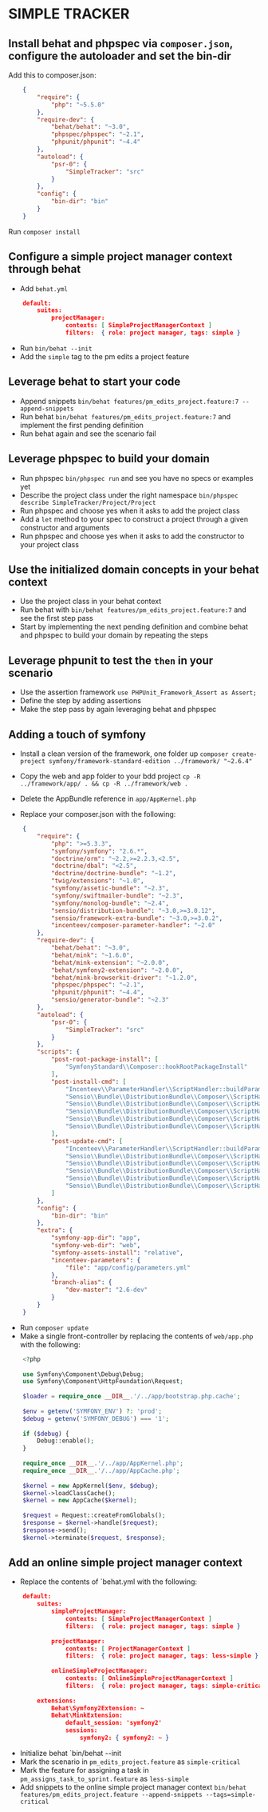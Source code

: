 # SIMPLE TRACKER

## Install behat and phpspec via `composer.json`, configure the autoloader and set the bin-dir

Add this to composer.json:
```json
    {
        "require": {
            "php": "~5.5.0"
        },
        "require-dev": {
            "behat/behat": "~3.0",
            "phpspec/phpspec": "~2.1",
            "phpunit/phpunit": "~4.4"
        },
        "autoload": {
            "psr-0": {
                "SimpleTracker": "src"
            }
        },
        "config": {
            "bin-dir": "bin"
        }
    }
```
Run `composer install`

## Configure a simple project manager context through behat

- Add `behat.yml`
 
```json
    default:
        suites:
            projectManager:
                contexts: [ SimpleProjectManagerContext ]
                filters:  { role: project manager, tags: simple }
```

- Run `bin/behat --init` 
- Add the `simple` tag to the pm edits a project feature

## Leverage behat to start your code

- Append snippets `bin/behat features/pm_edits_project.feature:7 --append-snippets`
- Run behat `bin/behat features/pm_edits_project.feature:7` and implement the first pending definition
- Run behat again and see the scenario fail

## Leverage phpspec to build your domain

- Run phpspec `bin/phpspec run` and see you have no specs or examples yet
- Describe the project class under the right namespace `bin/phpspec describe SimpleTracker/Project/Project` 
- Run phpspec and choose yes when it asks to add the project class
- Add a `let` method to your spec to construct a project through a given constructor and arguments
- Run phpspec and choose yes when it asks to add the constructor to your project class

## Use the initialized domain concepts in your behat context

- Use the project class in your behat context
- Run behat with `bin/behat features/pm_edits_project.feature:7` and see the first step pass
- Start by implementing the next pending definition and combine behat and phpspec to build your domain by repeating the steps

## Leverage phpunit to test the `then` in your scenario

- Use the assertion framework `use PHPUnit_Framework_Assert as Assert;`
- Define the step by adding assertions
- Make the step pass by again leveraging behat and phpspec

## Adding a touch of symfony

- Install a clean version of the framework, one folder up `composer create-project symfony/framework-standard-edition ../framework/ "~2.6.4"`
- Copy the web and app folder to your bdd project `cp -R ../framework/app/ . && cp -R ../framework/web .` 
- Delete the AppBundle reference in `app/AppKernel.php`

- Replace your composer.json with the following:

```json
    {
        "require": {
            "php": ">=5.3.3",
            "symfony/symfony": "2.6.*",
            "doctrine/orm": "~2.2,>=2.2.3,<2.5",
            "doctrine/dbal": "<2.5",
            "doctrine/doctrine-bundle": "~1.2",
            "twig/extensions": "~1.0",
            "symfony/assetic-bundle": "~2.3",
            "symfony/swiftmailer-bundle": "~2.3",
            "symfony/monolog-bundle": "~2.4",
            "sensio/distribution-bundle": "~3.0,>=3.0.12",
            "sensio/framework-extra-bundle": "~3.0,>=3.0.2",
            "incenteev/composer-parameter-handler": "~2.0"
        },
        "require-dev": {
            "behat/behat": "~3.0",
            "behat/mink": "~1.6.0",
            "behat/mink-extension": "~2.0.0",
            "behat/symfony2-extension": "~2.0.0",
            "behat/mink-browserkit-driver": "~1.2.0",
            "phpspec/phpspec": "~2.1",
            "phpunit/phpunit": "~4.4",
            "sensio/generator-bundle": "~2.3"
        },
        "autoload": {
            "psr-0": {
                "SimpleTracker": "src"
            }
        },
        "scripts": {
            "post-root-package-install": [
                "SymfonyStandard\\Composer::hookRootPackageInstall"
            ],
            "post-install-cmd": [
                "Incenteev\\ParameterHandler\\ScriptHandler::buildParameters",
                "Sensio\\Bundle\\DistributionBundle\\Composer\\ScriptHandler::buildBootstrap",
                "Sensio\\Bundle\\DistributionBundle\\Composer\\ScriptHandler::clearCache",
                "Sensio\\Bundle\\DistributionBundle\\Composer\\ScriptHandler::installAssets",
                "Sensio\\Bundle\\DistributionBundle\\Composer\\ScriptHandler::installRequirementsFile",
                "Sensio\\Bundle\\DistributionBundle\\Composer\\ScriptHandler::removeSymfonyStandardFiles"
            ],
            "post-update-cmd": [
                "Incenteev\\ParameterHandler\\ScriptHandler::buildParameters",
                "Sensio\\Bundle\\DistributionBundle\\Composer\\ScriptHandler::buildBootstrap",
                "Sensio\\Bundle\\DistributionBundle\\Composer\\ScriptHandler::clearCache",
                "Sensio\\Bundle\\DistributionBundle\\Composer\\ScriptHandler::installAssets",
                "Sensio\\Bundle\\DistributionBundle\\Composer\\ScriptHandler::installRequirementsFile",
                "Sensio\\Bundle\\DistributionBundle\\Composer\\ScriptHandler::removeSymfonyStandardFiles"
            ]
        },
        "config": {
            "bin-dir": "bin"
        },
        "extra": {
            "symfony-app-dir": "app",
            "symfony-web-dir": "web",
            "symfony-assets-install": "relative",
            "incenteev-parameters": {
                "file": "app/config/parameters.yml"
            },
            "branch-alias": {
                "dev-master": "2.6-dev"
            }
        }
    }
```

- Run `composer update` 
- Make a single front-controller by replacing the contents of `web/app.php` with the following:

```php
    <?php
    
    use Symfony\Component\Debug\Debug;
    use Symfony\Component\HttpFoundation\Request;
    
    $loader = require_once __DIR__.'/../app/bootstrap.php.cache';
    
    $env = getenv('SYMFONY_ENV') ?: 'prod';
    $debug = getenv('SYMFONY_DEBUG') === '1';
    
    if ($debug) {
        Debug::enable();
    }
    
    require_once __DIR__.'/../app/AppKernel.php';
    require_once __DIR__.'/../app/AppCache.php';
    
    $kernel = new AppKernel($env, $debug);
    $kernel->loadClassCache();
    $kernel = new AppCache($kernel);
    
    $request = Request::createFromGlobals();
    $response = $kernel->handle($request);
    $response->send();
    $kernel->terminate($request, $response);
```

## Add an online simple project manager context

- Replace the contents of `behat.yml with the following:

```json
    default:
        suites:
            simpleProjectManager:
                contexts: [ SimpleProjectManagerContext ]
                filters:  { role: project manager, tags: simple }
    
            projectManager:
                contexts: [ ProjectManagerContext ]
                filters:  { role: project manager, tags: less-simple }
    
            onlineSimpleProjectManager:
                contexts: [ OnlineSimpleProjectManagerContext ]
                filters:  { role: project manager, tags: simple-critical }
    
        extensions:
            Behat\Symfony2Extension: ~
            Behat\MinkExtension:
                default_session: 'symfony2'
                sessions:
                    symfony2: { symfony2: ~ }
```

- Initialize behat `bin/behat --init 
- Mark the scenario in `pm_edits_project.feature` as `simple-critical` 
- Mark the feature for assigning a task in `pm_assigns_task_to_sprint.feature` as `less-simple`
- Add snippets to the online simple project manager context `bin/behat features/pm_edits_project.feature --append-snippets --tags=simple-critical`
 
